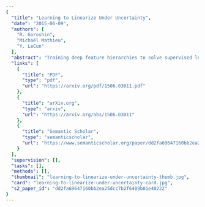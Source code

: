 ```yaml
---
{
  "title": "Learning to Linearize Under Uncertainty",
  "date": "2015-06-09",
  "authors": [
    "R. Goroshin",
    "Michaël Mathieu",
    "Y. LeCun"
  ],
  "abstract": "Training deep feature hierarchies to solve supervised learning tasks has achieved state of the art performance on many problems in computer vision. However, a principled way in which to train such hierarchies in the unsupervised setting has remained elusive. In this work we suggest a new architecture and loss for training deep feature hierarchies that linearize the transformations observed in unlabeled natural video sequences. This is done by training a generative model to predict video frames. We also address the problem of inherent uncertainty in prediction by introducing latent variables that are non-deterministic functions of the input into the network architecture.",
  "links": [
    {
      "title": "PDF",
      "type": "pdf",
      "url": "https://arxiv.org/pdf/1506.03011.pdf"
    },
    {
      "title": "arXiv.org",
      "type": "arxiv",
      "url": "https://arxiv.org/abs/1506.03011"
    },
    {
      "title": "Semantic Scholar",
      "type": "semanticscholar",
      "url": "https://www.semanticscholar.org/paper/dd2fa69647160bb2ea25dcc7b2f6409b01e40222"
    }
  ],
  "supervision": [],
  "tasks": [],
  "methods": [],
  "thumbnail": "learning-to-linearize-under-uncertainty-thumb.jpg",
  "card": "learning-to-linearize-under-uncertainty-card.jpg",
  "s2_paper_id": "dd2fa69647160bb2ea25dcc7b2f6409b01e40222"
}
---
```


